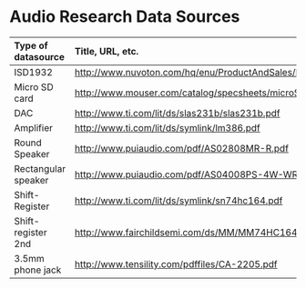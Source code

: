 # Audio Research Data Sources #

|Type of datasource|Title, URL, etc.|Using in Protoype?|
|:-----------------|:---------------|:-----------------|
|ISD1932|http://www.nuvoton.com/hq/enu/ProductAndSales/ProductLines/AudioApplicationIC/ISDVoiceIC/ISDChipCorder/Documents/ISD1900.pdf|Yes|
|Micro SD card|http://www.mouser.com/catalog/specsheets/microSDSPEC.pdf|NO|
|DAC|http://www.ti.com/lit/ds/slas231b/slas231b.pdf|NO|
|Amplifier|http://www.ti.com/lit/ds/symlink/lm386.pdf|No|
|Round Speaker|http://www.puiaudio.com/pdf/AS02808MR-R.pdf|Yes|
|Rectangular speaker|http://www.puiaudio.com/pdf/AS04008PS-4W-WR-R.pdf|NO|
|Shift-Register|http://www.ti.com/lit/ds/symlink/sn74hc164.pdf|Yes|
|Shift-register 2nd|http://www.fairchildsemi.com/ds/MM/MM74HC164.pdf|No|
|3.5mm phone jack|http://www.tensility.com/pdffiles/CA-2205.pdf|Yes|